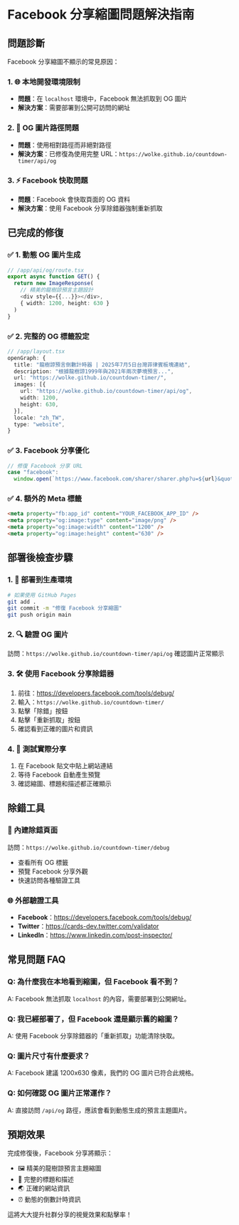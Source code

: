 # Facebook 分享縮圖問題解決指南

## 問題診斷

Facebook 分享縮圖不顯示的常見原因：

### 1. 🌐 本地開發環境限制
- **問題**：在 `localhost` 環境中，Facebook 無法抓取到 OG 圖片
- **解決方案**：需要部署到公開可訪問的網址

### 2. 📸 OG 圖片路徑問題
- **問題**：使用相對路徑而非絕對路徑
- **解決方案**：已修復為使用完整 URL：`https://wolke.github.io/countdown-timer/api/og`

### 3. ⚡ Facebook 快取問題
- **問題**：Facebook 會快取頁面的 OG 資料
- **解決方案**：使用 Facebook 分享除錯器強制重新抓取

## 已完成的修復

### ✅ 1. 動態 OG 圖片生成
```typescript
// /app/api/og/route.tsx
export async function GET() {
  return new ImageResponse(
    // 精美的龍樹諒預言主題設計
    <div style={{...}}></div>,
    { width: 1200, height: 630 }
  )
}
```

### ✅ 2. 完整的 OG 標籤設定
```typescript
// /app/layout.tsx
openGraph: {
  title: "龍樹諒預言倒數計時器 | 2025年7月5日台灣菲律賓板塊連結",
  description: "根據龍樹諒1999年與2021年兩次夢境預言...",
  url: "https://wolke.github.io/countdown-timer/",
  images: [{
    url: "https://wolke.github.io/countdown-timer/api/og",
    width: 1200,
    height: 630,
  }],
  locale: "zh_TW",
  type: "website",
}
```

### ✅ 3. Facebook 分享優化
```typescript
// 修復 Facebook 分享 URL
case "facebook":
  window.open(`https://www.facebook.com/sharer/sharer.php?u=${url}&quote=${text}`, "_blank")
```

### ✅ 4. 額外的 Meta 標籤
```html
<meta property="fb:app_id" content="YOUR_FACEBOOK_APP_ID" />
<meta property="og:image:type" content="image/png" />
<meta property="og:image:width" content="1200" />
<meta property="og:image:height" content="630" />
```

## 部署後檢查步驟

### 1. 🚀 部署到生產環境
```bash
# 如果使用 GitHub Pages
git add .
git commit -m "修復 Facebook 分享縮圖"
git push origin main
```

### 2. 🔍 驗證 OG 圖片
訪問：`https://wolke.github.io/countdown-timer/api/og`
確認圖片正常顯示

### 3. 🛠️ 使用 Facebook 分享除錯器
1. 前往：https://developers.facebook.com/tools/debug/
2. 輸入：`https://wolke.github.io/countdown-timer/`
3. 點擊「除錯」按鈕
4. 點擊「重新抓取」按鈕
5. 確認看到正確的圖片和資訊

### 4. 📱 測試實際分享
1. 在 Facebook 貼文中貼上網站連結
2. 等待 Facebook 自動產生預覽
3. 確認縮圖、標題和描述都正確顯示

## 除錯工具

### 🔧 內建除錯頁面
訪問：`https://wolke.github.io/countdown-timer/debug`
- 查看所有 OG 標籤
- 預覽 Facebook 分享外觀
- 快速訪問各種驗證工具

### 🌐 外部驗證工具
- **Facebook**：https://developers.facebook.com/tools/debug/
- **Twitter**：https://cards-dev.twitter.com/validator
- **LinkedIn**：https://www.linkedin.com/post-inspector/

## 常見問題 FAQ

### Q: 為什麼我在本地看到縮圖，但 Facebook 看不到？
A: Facebook 無法抓取 `localhost` 的內容，需要部署到公開網址。

### Q: 我已經部署了，但 Facebook 還是顯示舊的縮圖？
A: 使用 Facebook 分享除錯器的「重新抓取」功能清除快取。

### Q: 圖片尺寸有什麼要求？
A: Facebook 建議 1200x630 像素，我們的 OG 圖片已符合此規格。

### Q: 如何確認 OG 圖片正常運作？
A: 直接訪問 `/api/og` 路徑，應該會看到動態生成的預言主題圖片。

## 預期效果

完成修復後，Facebook 分享將顯示：
- 🖼️ 精美的龍樹諒預言主題縮圖
- 📝 完整的標題和描述
- 🌏 正確的網站資訊
- ⏰ 動態的倒數計時資訊

這將大大提升社群分享的視覺效果和點擊率！

